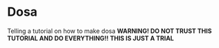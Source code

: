 # Dosa
Telling a tutorial on how to make dosa
**WARNING! DO NOT TRUST THIS TUTORIAL AND DO EVERYTHING!! THIS IS JUST A TRIAL**
